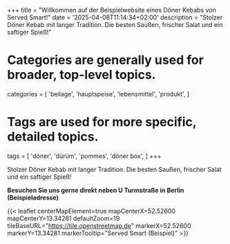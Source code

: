 +++
title = "Willkommen auf der Beispielwebsite eines Döner Kebabs von Served Smart!"
date = '2025-04-08T11:14:34+02:00'
description = "Stolzer Döner Kebab mit langer Tradition. Die besten Saußen, frischer Salat und ein saftiger Spieß!"
# Categories are generally used for broader, top-level topics.
categories = [
 'beilage',
 'hauptspeise',
 'lebensmittel',
 'produkt',
]
# Tags are used for more specific, detailed topics.
tags = [
 'döner',
 'dürüm',
 'pommes',
 'döner box',
]
+++

Stolzer Döner Kebab mit langer Tradition. Die besten Saußen, frischer Salat und ein saftiger Spieß!

<b>Besuchen Sie uns gerne direkt neben U Turmstraße in Berlin<br>(Beispieladresse)</b>

{{< leaflet centerMapElement=true mapCenterX=52.52600 mapCenterY=13.34281 defaultZoom=19 tileBaseURL="https://tile.openstreetmap.de" markerX=52.52600 markerY=13.34281 markerTooltip="Served Smart (Beispiel)" >}}
